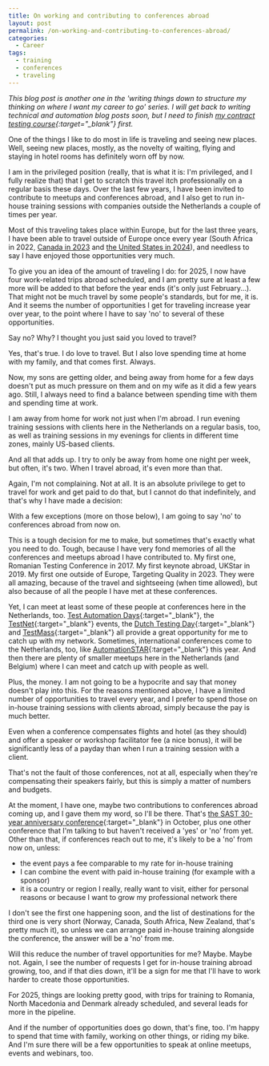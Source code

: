 ```yaml
---
title: On working and contributing to conferences abroad
layout: post
permalink: /on-working-and-contributing-to-conferences-abroad/
categories:
  - Career
tags:
  - training
  - conferences
  - traveling
---
```

_This blog post is another one in the 'writing things down to structure my thinking on where I want my career to go' series. I will get back to writing technical and automation blog posts soon, but I need to finish [my contract testing course](https://ontestautomation.teachable.com/p/practical-contract-testing-with-pact){:target="\_blank"} first._

One of the things I like to do most in life is traveling and seeing new places. Well, seeing new places, mostly, as the novelty of waiting, flying and staying in hotel rooms has definitely worn off by now.

I am in the privileged position (really, that is what it is: I'm privileged, and I fully realize that) that I get to scratch this travel itch professionally on a regular basis these days. Over the last few years, I have been invited to contribute to meetups and conferences abroad, and I also get to run in-house training sessions with companies outside the Netherlands a couple of times per year.

Most of this traveling takes place within Europe, but for the last three years, I have been able to travel outside of Europe once every year (South Africa in 2022, [Canada in 2023](/targeting-quality-2023-experience-report/) and [the United States in 2024](/pnsqc-2024-experience-report/)), and needless to say I have enjoyed those opportunities very much.

To give you an idea of the amount of traveling I do: for 2025, I now have four work-related trips abroad scheduled, and I am pretty sure at least a few more will be added to that before the year ends (it's only just February...). That might not be much travel by some people's standards, but for me, it is. And it seems the number of opportunities I get for traveling increase year over year, to the point where I have to say 'no' to several of these opportunities.

Say no? Why? I thought you just said you loved to travel?

Yes, that's true. I do love to travel. But I also love spending time at home with my family, and that comes first. Always.

Now, my sons are getting older, and being away from home for a few days doesn't put as much pressure on them and on my wife as it did a few years ago. Still, I always need to find a balance between spending time with them and spending time at work.

I am away from home for work not just when I'm abroad. I run evening training sessions with clients here in the Netherlands on a regular basis, too, as well as training sessions in my evenings for clients in different time zones, mainly US-based clients.

And all that adds up. I try to only be away from home one night per week, but often, it's two. When I travel abroad, it's even more than that.

Again, I'm not complaining. Not at all. It is an absolute privilege to get to travel for work and get paid to do that, but I cannot do that indefinitely, and that's why I have made a decision:

With a few exceptions (more on those below), I am going to say 'no' to conferences abroad from now on.

This is a tough decision for me to make, but sometimes that's exactly what you need to do. Tough, because I have very fond memories of all the conferences and meetups abroad I have contributed to. My first one, Romanian Testing Conference in 2017. My first keynote abroad, UKStar in 2019. My first one outside of Europe, Targeting Quality in 2023. They were all amazing, because of the travel and sightseeing (when time allowed), but also because of all the people I have met at these conferences.

Yet, I can meet at least some of these people at conferences here in the Netherlands, too. [Test Automation Days](https://www.testautomationdays.com/){:target="_blank"}, the [TestNet](https://www.testnet.org/){:target="_blank"} events, the [Dutch Testing Day](https://testdag.nl){:target="_blank"} and [TestMass](https://www.testmass.org/){:target="_blank"} all provide a great opportunity for me to catch up with my network. Sometimes, international conferences come to the Netherlands, too, like [AutomationSTAR](https://automation.eurostarsoftwaretesting.com/){:target="_blank"} this year. And then there are plenty of smaller meetups here in the Netherlands (and Belgium) where I can meet and catch up with people as well.

Plus, the money. I am not going to be a hypocrite and say that money doesn't play into this. For the reasons mentioned above, I have a limited number of opportunities to travel every year, and I prefer to spend those on in-house training sessions with clients abroad, simply because the pay is much better.

Even when a conference compensates flights and hotel (as they should) and offer a speaker or workshop facilitator fee (a nice bonus), it will be significantly less of a payday than when I run a training session with a client.

That's not the fault of those conferences, not at all, especially when they're compensating their speakers fairly, but this is simply a matter of numbers and budgets.

At the moment, I have one, maybe two contributions to conferences abroad coming up, and I gave them my word, so I'll be there. That's [the SAST 30-year anniversary conference](https://sast30.confetti.events/){:target="_blank"} in October, plus one other conference that I'm talking to but haven't received a 'yes' or 'no' from yet. Other than that, if conferences reach out to me, it's likely to be a 'no' from now on, unless:

* the event pays a fee comparable to my rate for in-house training
* I can combine the event with paid in-house training (for example with a sponsor)
* it is a country or region I really, really want to visit, either for personal reasons or because I want to grow my professional network there

I don't see the first one happening soon, and the list of destinations for the third one is very short (Norway, Canada, South Africa, New Zealand, that's pretty much it), so unless we can arrange paid in-house training alongside the conference, the answer will be a 'no' from me.

Will this reduce the number of travel opportunities for me? Maybe. Maybe not. Again, I see the number of requests I get for in-house training abroad growing, too, and if that dies down, it'll be a sign for me that I'll have to work harder to create those opportunities.

For 2025, things are looking pretty good, with trips for training to Romania, North Macedonia and Denmark already scheduled, and several leads for more in the pipeline.

And if the number of opportunities does go down, that's fine, too. I'm happy to spend that time with family, working on other things, or riding my bike. And I'm sure there will be a few opportunities to speak at online meetups, events and webinars, too.